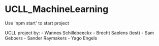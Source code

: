 # UCLL_MachineLearning

Use 'npm start' to start project

UCLL project by: - Wannes Schillebeeckx - Brecht Saelens (test) - Sam Geboers - Sander Raymakers - Yago Engels
